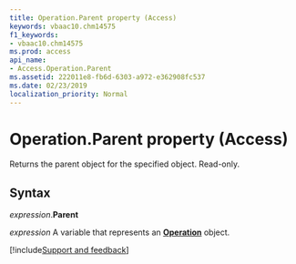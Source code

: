 ```yaml
---
title: Operation.Parent property (Access)
keywords: vbaac10.chm14575
f1_keywords:
- vbaac10.chm14575
ms.prod: access
api_name:
- Access.Operation.Parent
ms.assetid: 222011e8-fb6d-6303-a972-e362908fc537
ms.date: 02/23/2019
localization_priority: Normal
---
```



# Operation.Parent property (Access)

Returns the parent object for the specified object. Read-only.


## Syntax

_expression_.**Parent**

_expression_ A variable that represents an **[Operation](Access.Operation.md)** object.




[!include[Support and feedback](~/includes/feedback-boilerplate.md)]